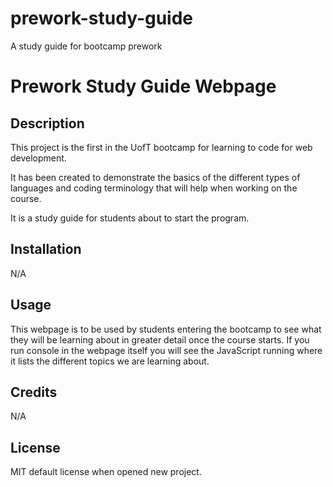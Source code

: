 # prework-study-guide
A study guide for bootcamp prework
# Prework Study Guide Webpage

## Description

This project is the first in the UofT bootcamp for learning to code for web development. 

It has been created to demonstrate the basics of the different types of languages and coding terminology that will help when working on the course. 

It is a study guide for students about to start the program.


## Installation

N/A

## Usage

This webpage is to be used by students entering the bootcamp to see what they will be learning about in greater detail once the course starts. If you run console in the webpage itself you will see the JavaScript running where it lists the different topics we are learning about. 

## Credits

N/A

## License

MIT default license when opened new project. 